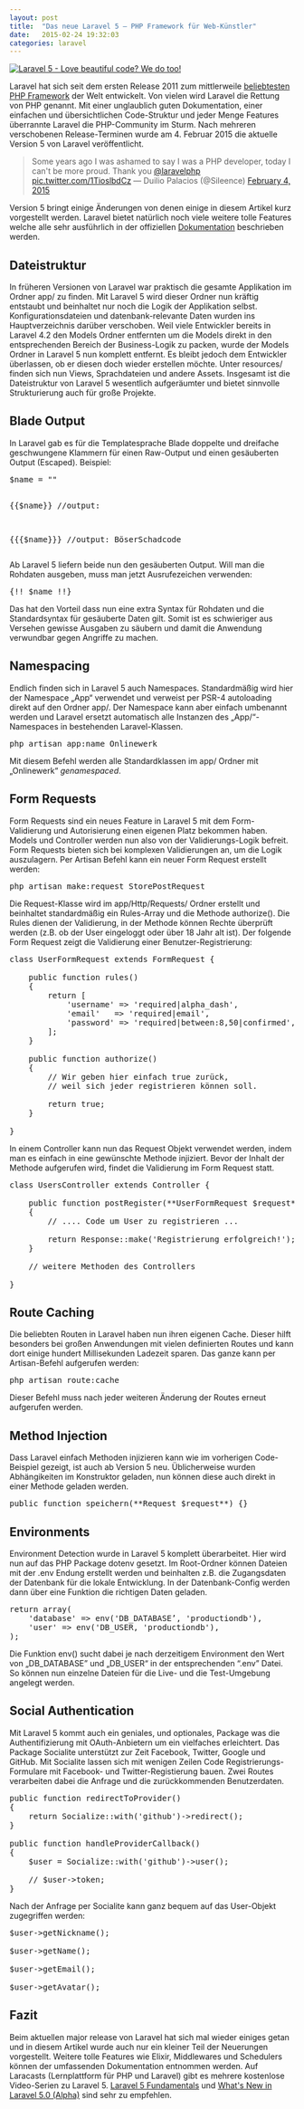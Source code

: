 ```yaml
---
layout: post
title:  "Das neue Laravel 5 – PHP Framework für Web-Künstler"
date:   2015-02-24 19:32:03
categories: laravel
---
```


[![Laravel 5 - Love beautiful code? We do too!](http://www.onlinewerk.info/wp-content/uploads/2015/02/Bildschirmfoto-2015-02-07-um-18.16.14-611x313.png)](http://www.onlinewerk.info/wp-content/uploads/2015/02/Bildschirmfoto-2015-02-07-um-18.16.14.png)


Laravel hat sich seit dem ersten Release 2011 zum mittlerweile [beliebtesten PHP Framework](//www.sitepoint.com/best-php-frameworks-2014/) der Welt entwickelt. Von vielen wird Laravel die Rettung von PHP genannt. Mit einer unglaublich guten Dokumentation, einer einfachen und übersichtlichen Code-Struktur und jeder Menge Features überrannte Laravel die PHP-Community im Sturm. Nach mehreren verschobenen Release-Terminen wurde am 4\. Februar 2015 die aktuelle Version 5 von Laravel veröffentlicht.

> Some years ago I was ashamed to say I was a PHP developer, today I can't be more proud. Thank you [@laravelphp](https://twitter.com/laravelphp) [pic.twitter.com/1TioslbdCz](http://t.co/1TioslbdCz) — Duilio Palacios (@Sileence) [February 4, 2015](https://twitter.com/Sileence/status/562998276879044611)

Version 5 bringt einige Änderungen von denen einige in diesem Artikel kurz vorgestellt werden. Laravel bietet natürlich noch viele weitere tolle Features welche alle sehr ausführlich in der offiziellen [Dokumentation](http://laravel.com/docs/5.0 "Laravel 5 Dokumentation") beschrieben werden.

## **Dateistruktur**

In früheren Versionen von Laravel war praktisch die gesamte Applikation im Ordner app/ zu finden. Mit Laravel 5 wird dieser Ordner nun kräftig entstaubt und beinhaltet nur noch die Logik der Applikation selbst. Konfigurationsdateien und datenbank-relevante Daten wurden ins Hauptverzeichnis darüber verschoben. Weil viele Entwickler bereits in Laravel 4.2 den Models Ordner entfernten um die Models direkt in den entsprechenden Bereich der Business-Logik zu packen, wurde der Models Ordner in Laravel 5 nun komplett entfernt. Es bleibt jedoch dem Entwickler überlassen, ob er diesen doch wieder erstellen möchte. Unter resources/ finden sich nun Views, Sprachdateien und andere Assets. Insgesamt ist die Dateistruktur von Laravel 5 wesentlich aufgeräumter und bietet sinnvolle Strukturierung auch für große Projekte.

## **Blade Output**

In Laravel gab es für die Templatesprache Blade doppelte und dreifache geschwungene Klammern für einen Raw-Output und einen gesäuberten Output (Escaped). Beispiel:

<pre>$name = "<script>BöserSchadcode</script>"

{{$name}} //output: <script>BöserSchadcode</script>

{{{$name}}} //output: BöserSchadcode
</pre>

Ab Laravel 5 liefern beide nun den gesäuberten Output. Will man die Rohdaten ausgeben, muss man jetzt Ausrufezeichen verwenden:

<pre>{!! $name !!}</pre>

Das hat den Vorteil dass nun eine extra Syntax für Rohdaten und die Standardsyntax für gesäuberte Daten gilt. Somit ist es schwieriger aus Versehen gewisse Ausgaben zu säubern und damit die Anwendung verwundbar gegen Angriffe zu machen.

## **Namespacing**

Endlich finden sich in Laravel 5 auch Namespaces. Standardmäßig wird hier der Namespace „App“ verwendet und verweist per PSR-4 autoloading direkt auf den Ordner app/. Der Namespace kann aber einfach umbenannt werden und Laravel ersetzt automatisch alle Instanzen des „App/“-Namespaces in bestehenden Laravel-Klassen.

<pre>php artisan app:name Onlinewerk</pre>

Mit diesem Befehl werden alle Standardklassen im app/ Ordner mit „Onlinewerk“ _genamespaced_.

## **Form Requests**

Form Requests sind ein neues Feature in Laravel 5 mit dem Form-Validierung und Autorisierung einen eigenen Platz bekommen haben. Models und Controller werden nun also von der Validierungs-Logik befreit. Form Requests bieten sich bei komplexen Validierungen an, um die Logik auszulagern. Per Artisan Befehl kann ein neuer Form Request erstellt werden:

<pre>php artisan make:request StorePostRequest</pre>

Die Request-Klasse wird im app/Http/Requests/ Ordner erstellt und beinhaltet standardmäßig ein Rules-Array und die Methode authorize(). Die Rules dienen der Validierung, in der Methode können Rechte überprüft werden (z.B. ob der User eingeloggt oder über 18 Jahr alt ist). Der folgende Form Request zeigt die Validierung einer Benutzer-Registrierung:

<pre>class UserFormRequest extends FormRequest {

    public function rules()
    {
        return [
            'username' => 'required|alpha_dash',
            'email'   => 'required|email',
            'password' => 'required|between:8,50|confirmed',
        ];
    }

    public function authorize()
    {
        // Wir geben hier einfach true zurück, 
        // weil sich jeder registrieren können soll.

        return true;
    }

}</pre>

In einem Controller kann nun das Request Objekt verwendet werden, indem man es einfach in eine gewünschte Methode injiziert. Bevor der Inhalt der Methode aufgerufen wird, findet die Validierung im Form Request statt.

<pre>class UsersController extends Controller {

    public function postRegister(**UserFormRequest $request**)
    {
        // .... Code um User zu registrieren ...

        return Response::make('Registrierung erfolgreich!');
    }

    // weitere Methoden des Controllers

}
</pre>

## **Route Caching**

Die beliebten Routen in Laravel haben nun ihren eigenen Cache. Dieser hilft besonders bei großen Anwendungen mit vielen definierten Routes und kann dort einige hundert Millisekunden Ladezeit sparen. Das ganze kann per Artisan-Befehl aufgerufen werden:

<pre>php artisan route:cache</pre>

Dieser Befehl muss nach jeder weiteren Änderung der Routes erneut aufgerufen werden.

## **Method Injection**

Dass Laravel einfach Methoden injizieren kann wie im vorherigen Code-Beispiel gezeigt, ist auch ab Version 5 neu. Üblicherweise wurden Abhängikeiten im Konstruktor geladen, nun können diese auch direkt in einer Methode geladen werden.

<pre>public function speichern(**Request $request**) {}</pre>

## **Environments**

Environment Detection wurde in Laravel 5 komplett überarbeitet. Hier wird nun auf das PHP Package dotenv gesetzt. Im Root-Ordner können Dateien mit der .env Endung erstellt werden und beinhalten z.B. die Zugangsdaten der Datenbank für die lokale Entwicklung. In der Datenbank-Config werden dann über eine Funktion die richtigen Daten geladen.

<pre>return array(
    'database' => env('DB_DATABASE’, 'productiondb'),
    'user' => env('DB_USER, 'productiondb'),
);
</pre>

Die Funktion env() sucht dabei je nach derzeitigem Environment den Wert von „DB_DATABASE” und „DB_USER“ in der entsprechenden “.env” Datei. So können nun einzelne Dateien für die Live- und die Test-Umgebung angelegt werden.

## **Social Authentication**

Mit Laravel 5 kommt auch ein geniales, und optionales, Package was die Authentifizierung mit OAuth-Anbietern um ein vielfaches erleichtert. Das Package Socialite unterstützt zur Zeit Facebook, Twitter, Google und GitHub. Mit Socialite lassen sich mit wenigen Zeilen Code Registrierungs-Formulare mit Facebook- und Twitter-Registierung bauen. Zwei Routes verarbeiten dabei die Anfrage und die zurückkommenden Benutzerdaten.

<pre>public function redirectToProvider()
{
    return Socialize::with('github')->redirect();
}

public function handleProviderCallback()
{
    $user = Socialize::with('github')->user();

    // $user->token;
}
</pre>

Nach der Anfrage per Socialite kann ganz bequem auf das User-Objekt zugegriffen werden:

<pre>$user->getNickname();

$user->getName();

$user->getEmail();

$user->getAvatar();</pre>

## **Fazit**

Beim aktuellen major release von Laravel hat sich mal wieder einiges getan und in diesem Artikel wurde auch nur ein kleiner Teil der Neuerungen vorgestellt. Weitere tolle Features wie Elixir, Middlewares und Schedulers können der umfassenden Dokumentation entnommen werden. Auf Laracasts (Lernplattform für PHP und Laravel) gibt es mehrere kostenlose Video-Serien zu Laravel 5\. [Laravel 5 Fundamentals](https://laracasts.com/series/laravel-5-fundamentals) und [What's New in Laravel 5.0 (Alpha)](https://laracasts.com/series/whats-new-in-laravel-5/episodes/3) sind sehr zu empfehlen.